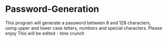 # Password-Generation

This program will generate a password between 8 and 128 characters, using upper and lower case letters, numbers and special characters. Please enjoy
This will be edited - time crunch
